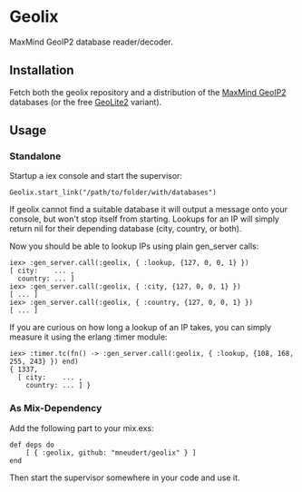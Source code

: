# Geolix

MaxMind GeoIP2 database reader/decoder.

## Installation

Fetch both the geolix repository and a distribution of the
[MaxMind GeoIP2](http://dev.maxmind.com/geoip/geoip2/downloadable/)
databases (or the free [GeoLite2](http://dev.maxmind.com/geoip/geoip2/geolite2/)
variant).

## Usage

### Standalone

Startup a iex console and start the supervisor:

    Geolix.start_link("/path/to/folder/with/databases")

If geolix cannot find a suitable database it will output a message onto your
console, but won't stop itself from starting. Lookups for an IP will simply
return nil for their depending database (city, country, or both).

Now you should be able to lookup IPs using plain gen_server calls:

    iex> :gen_server.call(:geolix, { :lookup, {127, 0, 0, 1} })
    [ city:    ... ,
      country: ... ]
    iex> :gen_server.call(:geolix, { :city, {127, 0, 0, 1} })
    [ ... ]
    iex> :gen_server.call(:geolix, { :country, {127, 0, 0, 1} })
    [ ... ]

If you are curious on how long a lookup of an IP takes, you can simply measure
it using the erlang :timer module:

    iex> :timer.tc(fn() -> :gen_server.call(:geolix, { :lookup, {108, 168, 255, 243} }) end)
    { 1337,
      [ city:    ... ,
        country: ... ] }

### As Mix-Dependency

Add the following part to your mix.exs:

    def deps do
        [ { :geolix, github: "mneudert/geolix" } ]
    end

Then start the supervisor somewhere in your code and use it.
